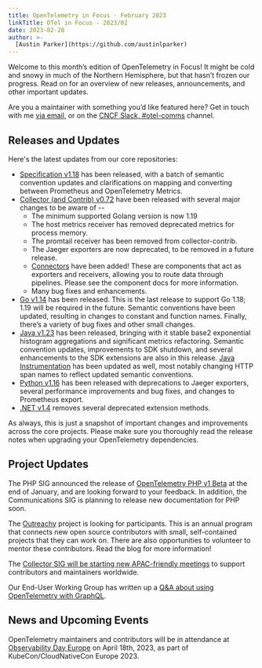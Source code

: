 ```yaml
---
title: OpenTelemetry in Focus - February 2023
linkTitle: OTel in Focus - 2023/02
date: 2023-02-28
author: >-
  [Austin Parker](https://github.com/austinlparker)
---
```


Welcome to this month’s edition of OpenTelemetry in Focus! It might be cold and
snowy in much of the Northern Hemisphere, but that hasn’t frozen our progress.
Read on for an overview of new releases, announcements, and other important
updates.

Are you a maintainer with something you’d like featured here? Get in touch with
me [via email](mailto:austin@lightstep.com), or on the
[CNCF Slack, #otel-comms](https://cloud-native.slack.com/archives/C02UN96HZH6)
channel.

## Releases and Updates

Here's the latest updates from our core repositories:

- [Specification v1.18](https://github.com/open-telemetry/opentelemetry-specification/releases/tag/v1.18.0)
  has been released, with a batch of semantic convention updates and
  clarifications on mapping and converting between Prometheus and OpenTelemetry
  Metrics.
- [Collector (and Contrib) v0.72](https://github.com/open-telemetry/opentelemetry-collector-contrib/releases)
  have been released with several major changes to be aware of --
  - The minimum supported Golang version is now 1.19
  - The host metrics receiver has removed deprecated metrics for process memory.
  - The promtail receiver has been removed from collector-contrib.
  - The Jaeger exporters are now deprecated, to be removed in a future release.
  - [Connectors](https://github.com/open-telemetry/opentelemetry-collector/blob/main/connector/README.md)
    have been added! These are components that act as exporters and receivers,
    allowing you to route data through pipelines. Please see the component docs
    for more information.
  - Many bug fixes and enhancements.
- [Go v1.14](https://github.com/open-telemetry/opentelemetry-go/releases/tag/v1.14.0)
  has been released. This is the last release to support Go 1.18; 1.19 will be
  required in the future. Semantic conventions have been updated, resulting in
  changes to constant and function names. Finally, there’s a variety of bug
  fixes and other small changes.
- [Java v1.23](https://github.com/open-telemetry/opentelemetry-java/releases/tag/v1.23.0)
  has been released, bringing with it stable base2 exponential histogram
  aggregations and significant metrics refactoring. Semantic convention updates,
  improvements to SDK shutdown, and several enhancements to the SDK extensions
  are also in this release.
  [Java Instrumentation](https://github.com/open-telemetry/opentelemetry-java-instrumentation/releases/tag/v1.23.0)
  has been updated as well, most notably changing HTTP span names to reflect
  updated semantic conventions.
- [Python v1.16](https://github.com/open-telemetry/opentelemetry-python/releases/tag/v1.16.0)
  has been released with deprecations to Jaeger exporters, several performance
  improvements and bug fixes, and changes to Prometheus export.
- [.NET v1.4](https://github.com/open-telemetry/opentelemetry-dotnet/releases/tag/core-1.4.0)
  removes several deprecated extension methods.

As always, this is just a snapshot of important changes and improvements across
the core projects. Please make sure you thoroughly read the release notes when
upgrading your OpenTelemetry dependencies.

## Project Updates

The PHP SIG announced the release of
[OpenTelemetry PHP v1 Beta](/blog/2023/php-beta-release/) at the end of January,
and are looking forward to your feedback. In addition, the Communications SIG is
planning to release new documentation for PHP soon.

The [Outreachy](/blog/2023/outreachy-may-cohort/) project is looking for
participants. This is an annual program that connects new open source
contributors with small, self-contained projects that they can work on. There
are also opportunities to volunteer to mentor these contributors. Read the blog
for more information!

The
[Collector SIG will be starting new APAC-friendly meetings](/blog/2023/new-apac-meetings/)
to support contributors and maintainers worldwide.

Our End-User Working Group has written up a
[Q&A about using OpenTelemetry with GraphQL](/blog/2023/otel-end-user-q-and-a-series-otel-and-graphql/).

## News and Upcoming Events

OpenTelemetry maintainers and contributors will be in attendance at
[Observability Day Europe](https://events.linuxfoundation.org/kubecon-cloudnativecon-europe/co-located-events/observability-day/)
on April 18th, 2023, as part of KubeCon/CloudNativeCon Europe 2023.
